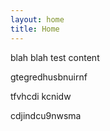 ```yaml
---
layout: home
title: Home
---
```


blah blah test content

gtegredhusbnuirnf


tfvhcdi kcnidw



cdjindcu9nwsma